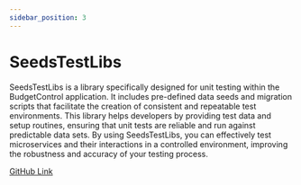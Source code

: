 ```yaml
---
sidebar_position: 3
---
```


# SeedsTestLibs
SeedsTestLibs is a library specifically designed for unit testing within the BudgetControl application. It includes pre-defined data seeds and migration scripts that facilitate the creation of consistent and repeatable test environments. This library helps developers by providing test data and setup routines, ensuring that unit tests are reliable and run against predictable data sets. By using SeedsTestLibs, you can effectively test microservices and their interactions in a controlled environment, improving the robustness and accuracy of your testing process.

[GitHub Link](https://github.com/BudgetControl/SeedsTestLibs)